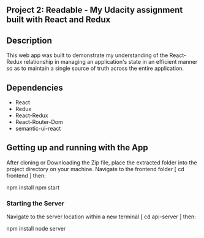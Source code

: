 ## Project 2: Readable - My Udacity assignment built with React and Redux

## Description

This web app was built to demonstrate my understanding of the React-Redux relationship in managing an application's state in an efficient manner so as to maintain a single source of truth across the entire application.

## Dependencies
* React
* Redux
* React-Redux
* React-Router-Dom
* semantic-ui-react

## Getting up and running with the App

After cloning or Downloading the Zip file, place the extracted folder into the project directory on your machine. Navigate to the frontend folder [ cd frontend ] then:

npm install
npm start

### Starting the Server

Navigate to the server location within a new terminal [ cd api-server ] then:

npm install
node server
